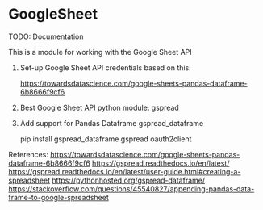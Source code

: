 # GoogleSheet

TODO: Documentation

This is a module for working with the Google Sheet API

1. Set-up Google Sheet API credentials based on this:

    https://towardsdatascience.com/google-sheets-pandas-dataframe-6b8666f9cf6

2. Best Google Sheet API python module:
    gspread

3. Add support for Pandas Dataframe
    gspread_dataframe

    pip install gspread_dataframe gspread oauth2client

References:
    https://towardsdatascience.com/google-sheets-pandas-dataframe-6b8666f9cf6
    https://gspread.readthedocs.io/en/latest/
    https://gspread.readthedocs.io/en/latest/user-guide.html#creating-a-spreadsheet
    https://pythonhosted.org/gspread-dataframe/
    https://stackoverflow.com/questions/45540827/appending-pandas-data-frame-to-google-spreadsheet

